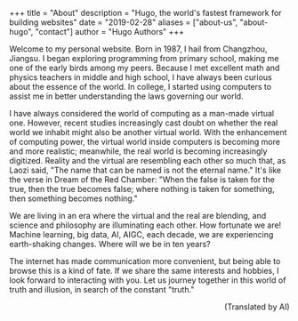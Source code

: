 +++
title = "About"
description = "Hugo, the world's fastest framework for building websites"
date = "2019-02-28"
aliases = ["about-us", "about-hugo", "contact"]
author = "Hugo Authors"
+++

Welcome to my personal website. Born in 1987, I hail from Changzhou, Jiangsu. I began exploring programming from primary school, making me one of the early birds among my peers. Because I met excellent math and physics teachers in middle and high school, I have always been curious about the essence of the world. In college, I started using computers to assist me in better understanding the laws governing our world.

I have always considered the world of computing as a man-made virtual one. However, recent studies increasingly cast doubt on whether the real world we inhabit might also be another virtual world. With the enhancement of computing power, the virtual world inside computers is becoming more and more realistic; meanwhile, the real world is becoming increasingly digitized. Reality and the virtual are resembling each other so much that, as Laozi said, "The name that can be named is not the eternal name." It\'s like the verse in Dream of the Red Chamber: "When the false is taken for the true, then the true becomes false; where nothing is taken for something, then something becomes nothing."

We are living in an era where the virtual and the real are blending, and science and philosophy are illuminating each other. How fortunate we are! Machine learning, big data, AI, AIGC, each decade, we are experiencing earth-shaking changes. Where will we be in ten years?

The internet has made communication more convenient, but being able to browse this is a kind of fate. If we share the same interests and hobbies, I look forward to interacting with you. Let us journey together in this world of truth and illusion, in search of the constant \"truth.\"

<p align="right">(Translated by AI)</p>